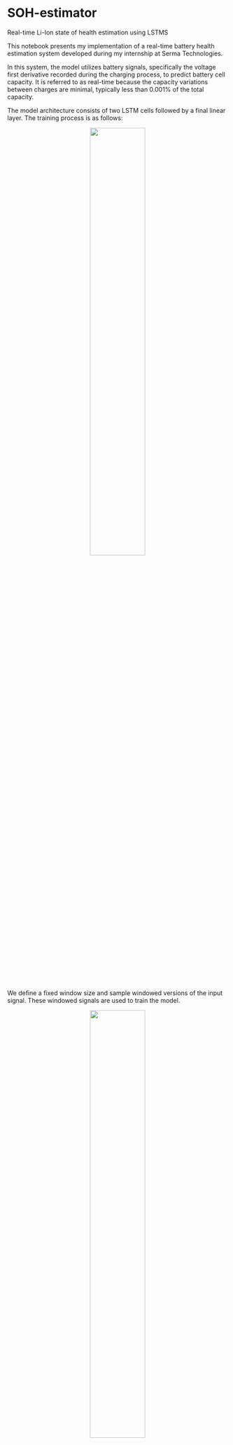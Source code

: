# SOH-estimator
Real-time Li-Ion state of health estimation using LSTMS


This notebook presents my implementation of a real-time battery health estimation system developed during my internship at Serma Technologies.

In this system, the model utilizes battery signals, specifically the voltage first derivative recorded during the charging process, to predict battery cell capacity. It is referred to as real-time because the capacity variations between charges are minimal, typically less than 0.001% of the total capacity.

The model architecture consists of two LSTM cells followed by a final linear layer. The training process is as follows:
<p align="center">
<img src="https://github.com/Booss3my/Notebooks/assets/56868809/5674801c-7e41-44d0-8aa5-fdf483006fae" width="50%" height="50%" />
</p>
We define a fixed window size and sample windowed versions of the input signal.
These windowed signals are used to train the model.

<p align="center">
<img src="https://github.com/Booss3my/Notebooks/assets/56868809/cdcc88b4-a6b9-4a01-831e-3657681c0423" width="50%" height="50%" />
</p>

To evaluate the model's performance, two test cells are utilized.
Test cell 1             |  Test cell 2
:-------------------------:|:-------------------------:
![image](https://github.com/Booss3my/Notebooks/assets/56868809/e3ce65c1-02b2-448b-a0ea-11138c8b2c5f) |  ![image](https://github.com/Booss3my/Notebooks/assets/56868809/fcb79855-f0c6-4d18-bf4b-b80dcac74efc)

However, the model faces challenges when predicting the value 0. This difficulty arises from the near-zero slope (-∞) of the Sigmoid function, which significantly diminishes gradients and slows down parameter updates for this type of output.

During inference, the model's performance improves by averaging its predictions across multiple samples from the same signal.

 
